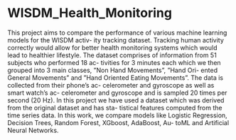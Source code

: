 # WISDM_Health_Monitoring

This project aims to compare the performance of various machine learning models for the WISDM activ- ity tracking dataset. Tracking human activity correctly would allow for better health monitoring systems which would lead to healthier lifestyle. The dataset comprises of information from 51 subjects who performed 18 ac- tivities for 3 minutes each which we then grouped into 3 main classes, ”Non Hand Movements”, ”Hand Ori- ented General Movements” and ”Hand Oriented Eating Movements”. The data is collected from their phone’s ac- celerometer and gyroscope as well as smart watch’s ac- celerometer and gyroscope and is sampled 20 times per second (20 Hz). In this project we have used a dataset which was derived from the original dataset and has sta- tistical features computed from the time series data. In this work, we compare models like Logistic Regression, Decision Trees, Random Forest, XGboost, AdaBoost, Au- toML and Artificial Neural Networks.
